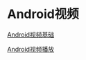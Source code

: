 
Android视频
===

[Android视频基础](https://github.com/hncgc/Android/blob/master/Video/Android%E8%A7%86%E9%A2%91%E5%9F%BA%E7%A1%80.md)  

[Android视频播放](https://github.com/hncgc/Android/blob/master/Video/Android%E8%A7%86%E9%A2%91%E6%92%AD%E6%94%BE.md)  

[]()  

[]()  


